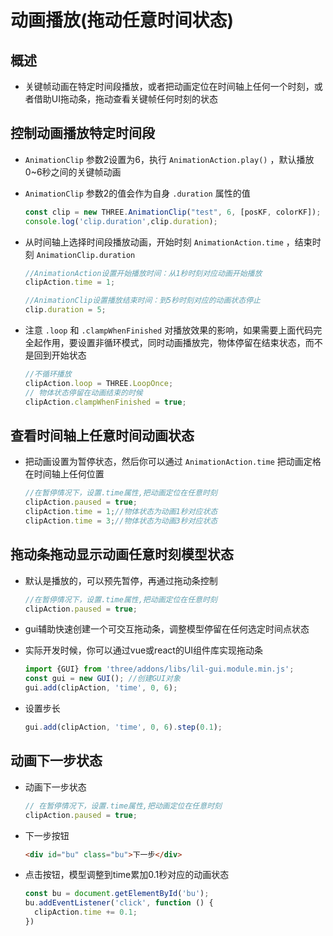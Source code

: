 # 动画播放(拖动任意时间状态)

## 概述

+ 关键帧动画在特定时间段播放，或者把动画定位在时间轴上任何一个时刻，或者借助UI拖动条，拖动查看关键帧任何时刻的状态

## 控制动画播放特定时间段

+ `AnimationClip` 参数2设置为6，执行 `AnimationAction.play()` ，默认播放0~6秒之间的关键帧动画
+ `AnimationClip` 参数2的值会作为自身 `.duration` 属性的值

  ```js
  const clip = new THREE.AnimationClip("test", 6, [posKF, colorKF]);
  console.log('clip.duration',clip.duration);
  ```

+ 从时间轴上选择时间段播放动画，开始时刻 `AnimationAction.time` ，结束时刻 `AnimationClip.duration`

  ```js
  //AnimationAction设置开始播放时间：从1秒时刻对应动画开始播放
  clipAction.time = 1;

  //AnimationClip设置播放结束时间：到5秒时刻对应的动画状态停止
  clip.duration = 5;
  ```

+ 注意 `.loop` 和 `.clampWhenFinished` 对播放效果的影响，如果需要上面代码完全起作用，要设置非循环模式，同时动画播放完，物体停留在结束状态，而不是回到开始状态

  ```js
  //不循环播放
  clipAction.loop = THREE.LoopOnce;
  // 物体状态停留在动画结束的时候
  clipAction.clampWhenFinished = true;
  ```

## 查看时间轴上任意时间动画状态

+ 把动画设置为暂停状态，然后你可以通过 `AnimationAction.time` 把动画定格在时间轴上任何位置

  ```js
  //在暂停情况下，设置.time属性,把动画定位在任意时刻
  clipAction.paused = true;
  clipAction.time = 1;//物体状态为动画1秒对应状态
  clipAction.time = 3;//物体状态为动画3秒对应状态
  ```

## 拖动条拖动显示动画任意时刻模型状态

+ 默认是播放的，可以预先暂停，再通过拖动条控制

  ```js
  //在暂停情况下，设置.time属性,把动画定位在任意时刻
  clipAction.paused = true;
  ```

+ gui辅助快速创建一个可交互拖动条，调整模型停留在任何选定时间点状态
+ 实际开发时候，你可以通过vue或react的UI组件库实现拖动条

  ```js
  import {GUI} from 'three/addons/libs/lil-gui.module.min.js';
  const gui = new GUI(); //创建GUI对象
  gui.add(clipAction, 'time', 0, 6);
  ```

+ 设置步长

  ```js
  gui.add(clipAction, 'time', 0, 6).step(0.1);
  ```

## 动画下一步状态

+ 动画下一步状态

  ```js
  // 在暂停情况下，设置.time属性,把动画定位在任意时刻
  clipAction.paused = true;
  ```

+ 下一步按钮

  ```html
  <div id="bu" class="bu">下一步</div>
  ```

+ 点击按钮，模型调整到time累加0.1秒对应的动画状态

  ```js
  const bu = document.getElementById('bu');
  bu.addEventListener('click', function () {
    clipAction.time += 0.1;
  })
  ```
